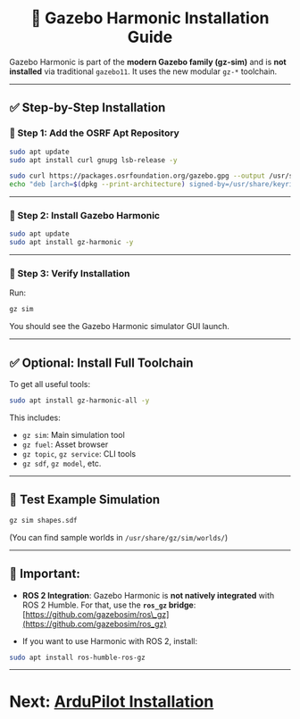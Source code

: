 
<h1 align="center"> 🧱 Gazebo Harmonic Installation Guide </h1>

Gazebo Harmonic is part of the **modern Gazebo family (gz-sim)** and is **not installed** via traditional `gazebo11`. It uses the new modular `gz-*` toolchain.

---

## ✅ Step-by-Step Installation

### 📌 Step 1: Add the OSRF Apt Repository

```bash
sudo apt update
sudo apt install curl gnupg lsb-release -y
```

```bash
sudo curl https://packages.osrfoundation.org/gazebo.gpg --output /usr/share/keyrings/pkgs-osrf-archive-keyring.gpg
echo "deb [arch=$(dpkg --print-architecture) signed-by=/usr/share/keyrings/pkgs-osrf-archive-keyring.gpg] http://packages.osrfoundation.org/gazebo/ubuntu-stable $(lsb_release -cs) main" | sudo tee /etc/apt/sources.list.d/gazebo-stable.list > /dev/null

```

---

### 📌 Step 2: Install Gazebo Harmonic

```bash
sudo apt update
sudo apt install gz-harmonic -y
```

---

### 📌 Step 3: Verify Installation

Run:

```bash
gz sim
```

You should see the Gazebo Harmonic simulator GUI launch.

---

## ✅ Optional: Install Full Toolchain

To get all useful tools:

```bash
sudo apt install gz-harmonic-all -y
```

This includes:

* `gz sim`: Main simulation tool
* `gz fuel`: Asset browser
* `gz topic`, `gz service`: CLI tools
* `gz sdf`, `gz model`, etc.

---

## 🧪 Test Example Simulation

```bash
gz sim shapes.sdf
```

(You can find sample worlds in `/usr/share/gz/sim/worlds/`)

---

## 📌 Important:

* **ROS 2 Integration**: Gazebo Harmonic is **not natively integrated** with ROS 2 Humble. For that, use the **`ros_gz` bridge**:
  [https://github.com/gazebosim/ros\_gz](https://github.com/gazebosim/ros_gz)

* If you want to use Harmonic with ROS 2, install:

```bash
sudo apt install ros-humble-ros-gz
```

---

# Next: [ArduPilot Installation](https://github.com/ShaneshrajeK/Ardupilot_Installation/blob/main/ardupilot.md)
